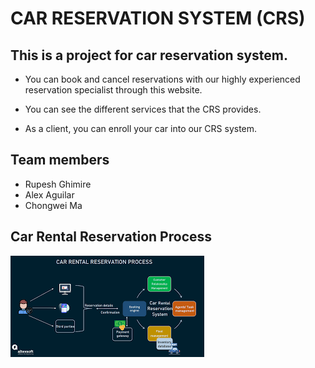 # CAR RESERVATION SYSTEM (CRS)

## This is a project for car reservation system.

- You can book and cancel reservations with our highly experienced reservation specialist through this website.

- You can see the different services that the CRS provides.
- As a client, you can enroll your car into our CRS system.

## Team members

- Rupesh Ghimire
- Alex Aguilar
- Chongwei Ma

## Car Rental Reservation Process

![image](./images/carDiagram.png)